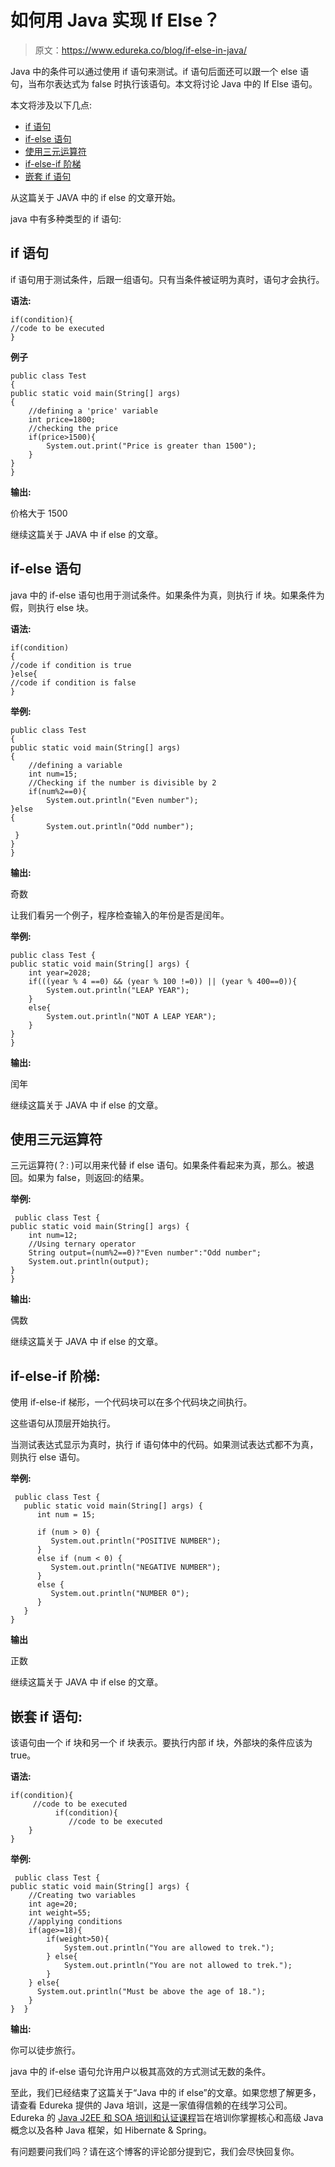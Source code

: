 # 如何用 Java 实现 If Else？

> 原文：<https://www.edureka.co/blog/if-else-in-java/>

Java 中的条件可以通过使用 if 语句来测试。if 语句后面还可以跟一个 else 语句，当布尔表达式为 false 时执行该语句。本文将讨论 Java 中的 If Else 语句。

本文将涉及以下几点:

*   [if 语句](#ifstatement)
*   [if-else 语句](#if-elsestatement)
*   [使用三元运算符](#UsingTernaryOperators)
*   [if-else-if 阶梯](#if-else-ifladder)
*   [嵌套 if 语句](#Nestedifstatement)

从这篇关于 JAVA 中的 if else 的文章开始。

java 中有多种类型的 if 语句:

## **if 语句**

if 语句用于测试条件，后跟一组语句。只有当条件被证明为真时，语句才会执行。

**语法:**

```
if(condition){  
//code to be executed  
}  

```

**例子**

```
public class Test 
{  
public static void main(String[] args) 
{  
    //defining a 'price' variable  
    int price=1800;  
    //checking the price  
    if(price>1500){  
        System.out.print("Price is greater than 1500");  
    }  
}  
}

```

**输出:**

价格大于 1500

继续这篇关于 JAVA 中 if else 的文章。

## **if-else 语句**

java 中的 if-else 语句也用于测试条件。如果条件为真，则执行 if 块。如果条件为假，则执行 else 块。

**语法:**

```
if(condition)
{
//code if condition is true
}else{
//code if condition is false
}

```

**举例:**

```
public class Test 
{  
public static void main(String[] args) 
{  
    //defining a variable  
    int num=15;  
    //Checking if the number is divisible by 2 
    if(num%2==0){  
        System.out.println("Even number");  
}else
{  
        System.out.println("Odd number");  
 }  
}  
}  

```

**输出:**

奇数

让我们看另一个例子，程序检查输入的年份是否是闰年。

**举例:**

```
public class Test {    
public static void main(String[] args) {    
    int year=2028;    
    if(((year % 4 ==0) && (year % 100 !=0)) || (year % 400==0)){  
        System.out.println("LEAP YEAR");  
    }  
    else{  
        System.out.println("NOT A LEAP YEAR");  
    }  
}    
} 

```

**输出:**

闰年

继续这篇关于 JAVA 中 if else 的文章。

## **使用三元运算符**

三元运算符(？: )可以用来代替 if else 语句。如果条件看起来为真，那么。被退回。如果为 false，则返回:的结果。

**举例:**

```
 public class Test {    
public static void main(String[] args) {    
    int num=12;    
    //Using ternary operator  
    String output=(num%2==0)?"Even number":"Odd number";    
    System.out.println(output);  
}    
}     

```

**输出:**

偶数

继续这篇关于 JAVA 中 if else 的文章。

## **if-else-if 阶梯:**

使用 if-else-if 梯形，一个代码块可以在多个代码块之间执行。

这些语句从顶层开始执行。

当测试表达式显示为真时，执行 if 语句体中的代码。如果测试表达式都不为真，则执行 else 语句。

**举例:**

```
 public class Test {
   public static void main(String[] args) {   
      int num = 15;

      if (num > 0) {
         System.out.println("POSITIVE NUMBER");
      }
      else if (num < 0) {
         System.out.println("NEGATIVE NUMBER");
      }
      else {
         System.out.println("NUMBER 0");
      } 
   }
}

```

**输出**

正数

继续这篇关于 JAVA 中 if else 的文章。

## **嵌套 if 语句:**

该语句由一个 if 块和另一个 if 块表示。要执行内部 if 块，外部块的条件应该为 true。

**语法:**

```
if(condition){    
     //code to be executed    
          if(condition){  
             //code to be executed    
    }    
}   

```

**举例:**

```
 public class Test {      
public static void main(String[] args) {      
    //Creating two variables    
    int age=20;    
    int weight=55;      
    //applying conditions
    if(age>=18){      
        if(weight>50){    
            System.out.println("You are allowed to trek.");    
        } else{  
            System.out.println("You are not allowed to trek.");    
        }  
    } else{  
      System.out.println("Must be above the age of 18.");  
    }  
}  }

```

**输出:**

你可以徒步旅行。

java 中的 if-else 语句允许用户以极其高效的方式测试无数的条件。

至此，我们已经结束了这篇关于“Java 中的 if else”的文章。如果您想了解更多，请查看 Edureka 提供的 Java 培训，这是一家值得信赖的在线学习公司。Edureka 的 [Java J2EE 和 SOA 培训和认证课程](https://www.edureka.co/java-j2ee-soa-training/)旨在培训你掌握核心和高级 Java 概念以及各种 Java 框架，如 Hibernate & Spring。

有问题要问我们吗？请在这个博客的评论部分提到它，我们会尽快回复你。